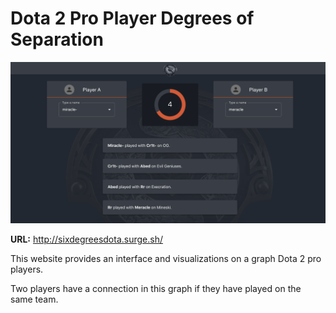 # Dota 2 Pro Player Degrees of Separation

![Screenshot](https://github.com/BlueBlazin/dotados/blob/master/screenshot.png)

**URL:** http://sixdegreesdota.surge.sh/

This website provides an interface and visualizations on a graph Dota 2 pro players.

Two players have a connection in this graph if they have played on the same team.
